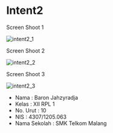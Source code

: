 # Intent2

Screen Shoot 1

![intent2_1](https://cloud.githubusercontent.com/assets/22133450/19218154/5beec9d6-8e1c-11e6-90b5-d627058763c0.png)

Screen Shoot 2

![intent2_2](https://cloud.githubusercontent.com/assets/22133450/19218155/5bf50986-8e1c-11e6-8d5a-f7db2e42e520.png)

Screen Shoot 3

![intent2_3](https://cloud.githubusercontent.com/assets/22133450/19218156/5bf5315e-8e1c-11e6-9bfb-704d23415f43.png)

- Nama : Baron Jahzyradja
- Kelas : XII RPL 1
- No. Urut : 10
- NIS : 4307/1205.063
- Nama Sekolah : SMK Telkom Malang

